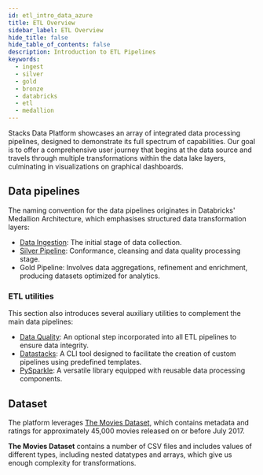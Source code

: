 ```yaml
---
id: etl_intro_data_azure
title: ETL Overview
sidebar_label: ETL Overview
hide_title: false
hide_table_of_contents: false
description: Introduction to ETL Pipelines
keywords:
  - ingest
  - silver
  - gold
  - bronze
  - databricks
  - etl
  - medallion
---
```


Stacks Data Platform showcases an array of integrated data processing pipelines, designed to demonstrate its full
spectrum of capabilities. Our goal is to offer a comprehensive user journey that begins at the data source and travels
through multiple transformations within the data lake layers, culminating in visualizations on graphical dashboards.

## Data pipelines

The naming convention for the data pipelines originates in Databricks' Medallion Architecture, which emphasises
structured data transformation layers:

* [Data Ingestion](ingest_data_azure.md): The initial stage of data collection.
* [Silver Pipeline](silver_data_azure.md): Conformance, cleansing and data quality processing stage.
* Gold Pipeline: Involves data aggregations, refinement and enrichment, producing datasets optimized for analytics.

### ETL utilities

This section also introduces several auxiliary utilities to complement the main data pipelines:

* [Data Quality](data_quality_azure.md): An optional step incorporated into all ETL pipelines to ensure data integrity.
* [Datastacks](datastacks.md): A CLI tool designed to facilitate the creation of custom pipelines using predefined templates.
* [PySparkle](../../../common/data/pysparkle/pysparkle_quickstart.md): A versatile library equipped with reusable data processing components.

## Dataset

The platform leverages [The Movies Dataset](../getting_started/example_data_source.md#example-dataset), which contains
metadata and ratings for approximately 45,000 movies released on or before July 2017.

**The Movies Dataset** contains a number of CSV files and includes values of different types, including nested datatypes
and arrays, which give us enough complexity for transformations.
